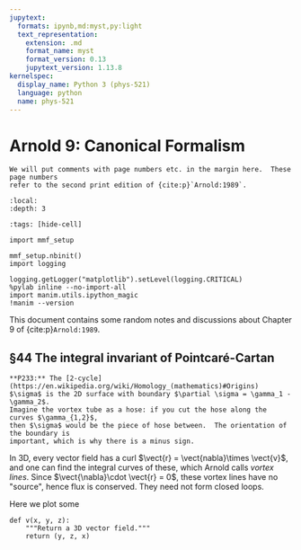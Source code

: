 ```yaml
---
jupytext:
  formats: ipynb,md:myst,py:light
  text_representation:
    extension: .md
    format_name: myst
    format_version: 0.13
    jupytext_version: 1.13.8
kernelspec:
  display_name: Python 3 (phys-521)
  language: python
  name: phys-521
---
```


Arnold 9: Canonical Formalism
=============================

```{margin}
We will put comments with page numbers etc. in the margin here.  These page numbers
refer to the second print edition of {cite:p}`Arnold:1989`.
```

```{contents} Contents
:local:
:depth: 3
```

```{code-cell}
:tags: [hide-cell]

import mmf_setup

mmf_setup.nbinit()
import logging

logging.getLogger("matplotlib").setLevel(logging.CRITICAL)
%pylab inline --no-import-all
import manim.utils.ipython_magic
!manim --version
```

This document contains some random notes and discussions about Chapter 9 of
{cite:p}`Arnold:1989`.

## §44 The integral invariant of Pointcaré-Cartan

```{margin}
**P233:** The [2-cycle](https://en.wikipedia.org/wiki/Homology_(mathematics)#Origins)
$\sigma$ is the 2D surface with boundary $\partial \sigma = \gamma_1 - \gamma_2$.
Imagine the vortex tube as a hose: if you cut the hose along the curves $\gamma_{1,2}$,
then $\sigma$ would be the piece of hose between.  The orientation of the boundary is
important, which is why there is a minus sign.
```
In 3D, every vector field has a curl $\vect{r} = \vect{nabla}\times \vect{v}$, and one
can find the integral curves of these, which Arnold calls *vortex lines*.  Since
$\vect{\nabla}\cdot \vect{r} = 0$, these vortex lines have no "source", hence flux is
conserved.  They need not form closed loops.



Here we plot some

```{code-cell}
def v(x, y, z):
    """Return a 3D vector field."""
    return (y, z, x)
    
    

```
